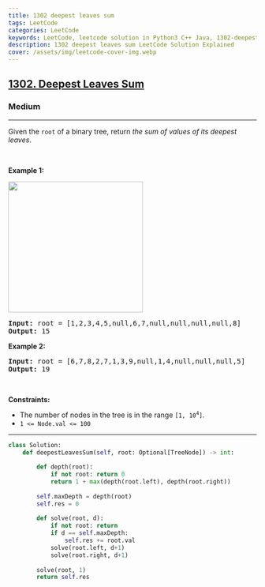 ```yaml
---
title: 1302 deepest leaves sum
tags: LeetCode
categories: LeetCode
keywords: LeetCode, leetcode solution in Python3 C++ Java, 1302-deepest-leaves-sum solution
description: 1302 deepest leaves sum LeetCode Solution Explained
cover: /assets/img/leetcode-cover-img.webp
---
```



<h2><a href="https://leetcode.com/problems/deepest-leaves-sum/">1302. Deepest Leaves Sum</a></h2><h3>Medium</h3><hr><div>Given the <code>root</code> of a binary tree, return <em>the sum of values of its deepest leaves</em>.
<p>&nbsp;</p>
<p><strong>Example 1:</strong></p>
<img alt="" src="https://assets.leetcode.com/uploads/2019/07/31/1483_ex1.png" style="width: 273px; height: 265px;">
<pre><strong>Input:</strong> root = [1,2,3,4,5,null,6,7,null,null,null,null,8]
<strong>Output:</strong> 15
</pre>

<p><strong>Example 2:</strong></p>

<pre><strong>Input:</strong> root = [6,7,8,2,7,1,3,9,null,1,4,null,null,null,5]
<strong>Output:</strong> 19
</pre>

<p>&nbsp;</p>
<p><strong>Constraints:</strong></p>

<ul>
	<li>The number of nodes in the tree is in the range <code>[1, 10<sup>4</sup>]</code>.</li>
	<li><code>1 &lt;= Node.val &lt;= 100</code></li>
</ul>
</div>

---




```python
class Solution:
    def deepestLeavesSum(self, root: Optional[TreeNode]) -> int:
        
        def depth(root):
            if not root: return 0
            return 1 + max(depth(root.left), depth(root.right))
        
        self.maxDepth = depth(root)
        self.res = 0
        
        def solve(root, d):
            if not root: return
            if d == self.maxDepth:
                self.res += root.val
            solve(root.left, d+1)
            solve(root.right, d+1)
        
        solve(root, 1)
        return self.res
```
